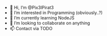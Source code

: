 - 👋 Hi, I’m @Pix3lPirat3
- 👀 I’m interested in Programming (obviously..?)
- 🌱 I’m currently learning NodeJS
- 💞️ I’m looking to collaborate on anything
- 📫 Contact via TODO
